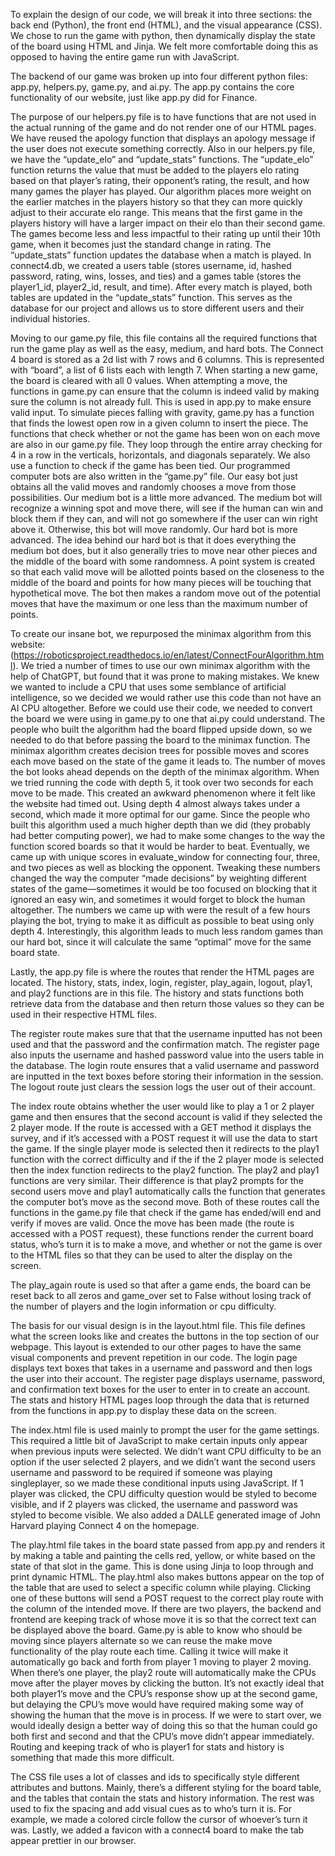 To explain the design of our code, we will break it into three sections: the back end (Python), the front end (HTML), and the visual appearance (CSS). We chose to run the game with python, then dynamically display the state of the board using HTML and Jinja. We felt more comfortable doing this as opposed to having the entire game run with JavaScript.

The backend of our game was broken up into four different python files: app.py, helpers.py, game.py, and ai.py. The app.py contains the core functionality of our website, just like app.py did for Finance.

The purpose of our helpers.py file is to have functions that are not used in the actual running of the game and do not render one of our HTML pages. We have reused the apology function that displays an apology message if the user does not execute something correctly. Also in our helpers.py file, we have the “update_elo” and “update_stats” functions. The “update_elo” function returns the value that must be added to the players elo rating based on that player’s rating, their opponent’s rating, the result, and how many games the player has played. Our algorithm places more weight on the earlier matches in the players history so that they can more quickly adjust to their accurate elo range. This means that the first game in the players history will have a larger impact on their elo than their second game. The games become less and less impactful to their rating up until their 10th game, when it becomes just the standard change in rating. The “update_stats” function updates the database when a match is played. In connect4.db, we created a users table (stores username, id, hashed password, rating, wins, losses, and ties) and a games table (stores the player1_id, player2_id, result, and time). After every match is played, both tables are updated in the “update_stats” function. This serves as the database for our project and allows us to store different users and their individual histories.

Moving to our game.py file, this file contains all the required functions that run the game play as well as the easy, medium, and hard bots. The Connect 4 board is stored as a 2d list with 7 rows and 6 columns. This is represented with “board”, a list of 6 lists each with length 7. When starting a new game, the board is cleared with all 0 values. When attempting a move, the functions in game.py can ensure that the column is indeed valid by making sure the column is not already full. This is used in app.py to make ensure valid input. To simulate pieces falling with gravity, game.py has a function that finds the lowest open row in a given column to insert the piece. The functions that check whether or not the game has been won on each move are also in our game.py file. They loop through the entire array checking for 4 in a row in the verticals, horizontals, and diagonals separately. We also use a function to check if the game has been tied. Our programmed computer bots are also written in the “game.py” file. Our easy bot just obtains all the valid moves and randomly chooses a move from those possibilities. Our medium bot is a little more advanced. The medium bot will recognize a winning spot and move there, will see if the human can win and block them if they can, and will not go somewhere if the user can win right above it. Otherwise, this bot will move randomly. Our hard bot is more advanced. The idea behind our hard bot is that it does everything the medium bot does, but it also generally tries to move near other pieces and the middle of the board with some randomness. A point system is created so that each valid move will be allotted points based on the closeness to the middle of the board and points for how many pieces will be touching that hypothetical move. The bot then makes a random move out of the potential moves that have the maximum or one less than the maximum number of points.


To create our insane bot, we repurposed the minimax algorithm from this website: (https://roboticsproject.readthedocs.io/en/latest/ConnectFourAlgorithm.html). We tried a number of times to use our own minimax algorithm with the help of ChatGPT, but found that it was prone to making mistakes. We knew we wanted to include a CPU that uses some semblance of artificial intelligence, so we decided we would rather use this code than not have an AI CPU altogether. Before we could use their code, we needed to convert the board we were using in game.py to one that ai.py could understand. The people who built the algorithm had the board flipped upside down, so we needed to do that before passing the board to the minimax function. The minimax algorithm creates decision trees for possible moves and scores each move based on the state of the game it leads to. The number of moves the bot looks ahead depends on the depth of the minimax algorithm. When we tried running the code with depth 5, it took over two seconds for each move to be made. This created an awkward phenomenon where it felt like the website had timed out. Using depth 4 almost always takes under a second, which made it more optimal for our game. Since the people who built this algorithm used a much higher depth than we did (they probably had better computing power), we had to make some changes to the way the function scored boards so that it would be harder to beat. Eventually, we came up with unique scores in evaluate_window for connecting four, three, and two pieces as well as blocking the opponent. Tweaking these numbers changed the way the computer “made decisions” by weighting different states of the game—sometimes it would be too focused on blocking that it ignored an easy win, and sometimes it would forget to block the human altogether. The numbers we came up with were the result of a few hours playing the bot, trying to make it as difficult as possible to beat using only depth 4. Interestingly, this algorithm leads to much less random games than our hard bot, since it will calculate the same “optimal” move for the same board state.

Lastly, the app.py file is where the routes that render the HTML pages are located. The history, stats, index, login, register, play_again, logout, play1, and play2 functions are in this file. The history and stats functions both retrieve data from the database and then return those values so they can be used in their respective HTML files.

The register route makes sure that that the username inputted has not been used and that the password and the confirmation match. The register page also inputs the username and hashed password value into the users table in the database. The login route ensures that a valid username and password are inputted in the text boxes before storing their information in the session. The logout route just clears the session logs the user out of their account.

The index route obtains whether the user would like to play a 1 or 2 player game and then ensures that the second account is valid if they selected the 2 player mode. If the route is accessed with a GET method it displays the survey, and if it’s accessed with a POST request it will use the data to start the game. If the single player mode is selected then it redirects to the play1 function with the correct difficulty and if the if the 2 player mode is selected then the index function redirects to the play2 function. The play2 and play1 functions are very similar. Their difference is that play2 prompts for the second users move and play1 automatically calls the function that generates the computer bot’s move as the second move. Both of these routes call the functions in the game.py file that check if the game has ended/will end and verify if moves are valid. Once the move has been made (the route is accessed with a POST request), these functions render the current board status, who’s turn it is to make a move, and whether or not the game is over to the HTML files so that they can be used to alter the display on the screen.

The play_again route is used so that after a game ends, the board can be reset back to all zeros and game_over set to False without losing track of the number of players and the login information or cpu difficulty.


The basis for our visual design is in the layout.html file. This file defines what the screen looks like and creates the buttons in the top section of our webpage. This layout is extended to our other pages to have the same visual components and prevent repetition in our code. The login page displays text boxes that takes in a username and password and then logs the user into their account. The register page displays username, password, and confirmation text boxes for the user to enter in to create an account. The stats and history HTML pages loop through the data that is returned from the functions in app.py to display these data on the screen.

The index.html file is used mainly to prompt the user for the game settings. This required a little bit of JavaScript to make certain inputs only appear when previous inputs were selected. We didn’t want CPU difficulty to be an option if the user selected 2 players, and we didn’t want the second users username and password to be required if someone was playing singleplayer, so we made these conditional inputs using JavaScript. If 1 player was clicked, the CPU difficulty question would be styled to become visible, and if 2 players was clicked, the username and password was styled to become visible. We also added a DALLE generated image of John Harvard playing Connect 4 on the homepage.

The play.html file takes in the board state passed from app.py and renders it by making a table and painting the cells red, yellow, or white based on the state of that slot in the game. This is done using Jinja to loop through and print dynamic HTML. The play.html also makes buttons appear on the top of the table that are used to select a specific column while playing. Clicking one of these buttons will send a POST request to the correct play route with the column of the intended move. If there are two players, the backend and frontend are keeping track of whose move it is so that the correct text can be displayed above the board. Game.py is able to know who should be moving since players alternate so we can reuse the make move functionality of the play route each time. Calling it twice will make it automatically go back and forth from player 1 moving to player 2 moving. When there’s one player, the play2 route will automatically make the CPUs move after the player moves by clicking the button. It’s not exactly ideal that both player1’s move and the CPU’s response show up at the second game, but delaying the CPU’s move would have required making some way of showing the human that the move is in process. If we were to start over, we would ideally design a better way of doing this so that the human could go both first and second and that the CPU’s move didn’t appear immediately. Routing and keeping track of who is player1 for stats and history is something that made this more difficult.

The CSS file uses a lot of classes and ids to specifically style different attributes and buttons. Mainly, there’s a different styling for the board table, and the tables that contain the stats and history information. The rest was used to fix the spacing and add visual cues as to who’s turn it is. For example, we made a colored circle follow the cursor of whoever’s turn it was. Lastly, we added a favicon with a connect4 board to make the tab appear prettier in our browser.
